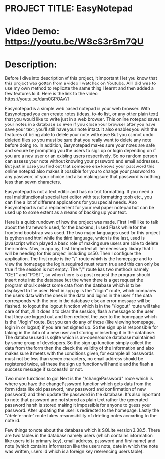# PROJECT TITLE: EasyNotepad

# Video Demo: <https://youtu.be/W8eS3rSm7QU>

# Description:

Before I dive into description of this project, it important I let you know that this project was gotten from a video I watched on Youtube. All I did was to use my own method to replicate the same thing I learnt and then added a few features to it. Here is the link to the video <https://youtu.be/dam0GPOAvVI>

Easynotepad is a simple web based notepad in your web browser. With Easynotepad you can create notes (ideas, to-do list, or any other plain text) that you would like to write just in a web browser. This online notepad saves your notes in a database so even if you close your browser after you have save your text, you'll still have your note intact. It also enables you with the features of being able to delete your note with ease But you cannot undo deleted files so you must be sure that you really want to delete any note before doing so. In addition, Easynotepad makes sure your notes are safe and secure by prompting you the users to sign up or login depending on if you are a new user or an existing users respectively. So no random person can assess your note without knowing your password and email addresses. But just in case you find out that someone else knows your password this online notepad also makes it possible for you to change your password to any password of your choice and also making sure that password is nothing less than seven characters.

Easynotepad is not a text editor and has no text formatting. If you need a real multifunctional special test editor with test formatting tools etc., you can fine a lot of different applications for you special needs. Also Easynotepad is not a replacement for your real paper notepad but can be used up to some extent as a means of backing up your text.

Here is a quick rundown of how the project was made. First I will like to talk about the framework used, for the backend, I used Flask while for the frontend bootstrap was used. The two major languages used for this project is python and html while the third language, which is the last, used is javascript which played a basic role of making sure users are able to delete their notes. Now, in app.py, first I imported all the necessary library that I will be needing for this project including cs50. Then I configure the application. The first route is the "/" route which is the homepage and to view the homepage the login_required must return true and this can only be true if the session is not empty. The "/" route has two methods namely "GET" and "POST", so when there is a post request the program should insert note into the database but the when there is a get request the program shoulk select some data from the database which is to be displayed to the user. Next in app.py is the "/login" route, which compares the users data with the ones in the data and logins in the user if the data corresponds with the one in the database else an error message will be flashed. to logout the logout function which is in the "/logout" route will take care of that, all it does it to clear the session, flash a message to the user that they are logged out and then redirect the user to the homepage which is the "/login" route. But you can do any of those (like viewing homepage, login in or logout) if you are not signed up. So the sign up is responsible for taking in the data of a new user and storing or inserting it in the database. The database used is sqlite which is an-opensource database maintained by some group of developers. So the sign up function simply collect the data from the form then the check the validity of the information and also makes sure it meets with the conditions given, for example all passwords must not be less than seven characters, no email address should be registered twice, all these the sign up function will handle and the flash a success message if successful or not.

Two more functions to go! Next is the "/changePassword" route which is where you have the changePassword function which gets data from the form (data like old password, new password and confirmation of new password) and then update the password in the database. It's also inportant to note that password are not stored as plain text rather the generated password harsh is stored making it impossible for anyone to guess your password. After updating the user is redirected to the homepage. Lastly the "/delete-note" route takes responsibility of deleting notes according to the note id.

Few things to note about the database which is SQLite version 3.38.5. There are two tables in the database namely users (which contains information like users id (a primary key), email address, password and first name) and note (which contains information like the users note, date in which the note was written, users id which is a foreign key referencing users table).